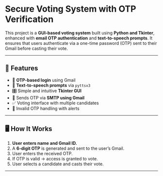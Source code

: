 # Secure Voting System with OTP Verification

This project is a **GUI-based voting system** built using **Python and Tkinter**, enhanced with **email OTP authentication** and **text-to-speech prompts**. It ensures that users authenticate via a one-time password (OTP) sent to their Gmail before casting their vote.

---

## 🚀 Features

- 🔐 **OTP-based login** using Gmail
- 🧠 **Text-to-speech prompts** via `pyttsx3`
- 🎛️ Simple and intuitive **Tkinter GUI**
- 📩 Sends OTP via **SMTP using Gmail**
- ✅ Voting interface with multiple candidates
- 🚫 Invalid OTP handling with alerts

---


## 🖥️ How It Works

1. **User enters name and Gmail ID.**
2. A **6-digit OTP** is generated and sent to the user’s Gmail.
3. User enters the received OTP.
4. If OTP is valid → access is granted to vote.
5. User selects a candidate and casts their vote.

---

